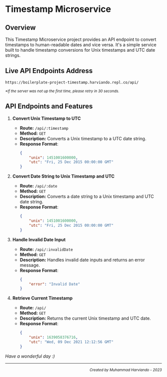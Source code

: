 # Timestamp Microservice

## Overview

This Timestamp Microservice project provides an API endpoint to convert timestamps to human-readable dates and vice versa. It's a simple service built to handle timestamp conversions for Unix timestamps and UTC date strings.

## Live API Endpoints Address
`https://boilerplate-project-timestamp.harviando.repl.co/api/`
<p><sub><i>*If the server was not up the first time, please retry in 30 seconds.</i></sub></p>

## API Endpoints and Features

1. **Convert Unix Timestamp to UTC**
   - **Route:** `/api/:timestamp`
   - **Method:** `GET`
   - **Description:** Converts a Unix timestamp to a UTC date string.
   - **Response Format**:
     ```json
     {
         "unix": 1451001600000,
         "utc": "Fri, 25 Dec 2015 00:00:00 GMT"
     }
     ```

2. **Convert Date String to Unix Timestamp and UTC**
   - **Route:** `/api/:date`
   - **Method:** `GET`
   - **Description:** Converts a date string to a Unix timestamp and UTC date string.
   - **Response Format**:
     ```json
     {
         "unix": 1451001600000,
         "utc": "Fri, 25 Dec 2015 00:00:00 GMT"
     }
     ```

3. **Handle Invalid Date Input**
   - **Route:** `/api/:invalidDate`
   - **Method:** `GET`
   - **Description:** Handles invalid date inputs and returns an error message.
   - **Response Format**:
     ```json
     {
         "error": "Invalid Date"
     }
     ```

4. **Retrieve Current Timestamp**
   - **Route:** `/api/`
   - **Method:** `GET`
   - **Description:** Returns the current Unix timestamp and UTC date.
   - **Response Format**:
     ```json
     {
         "unix": 1639058376716,
         "utc": "Wed, 09 Dec 2021 12:12:56 GMT"
     }
     ```
*Have a wonderful day :)*

<hr>
<p align="right"><sub><i>Created by Muhammad Harviando - 2023</i></sub></p>
